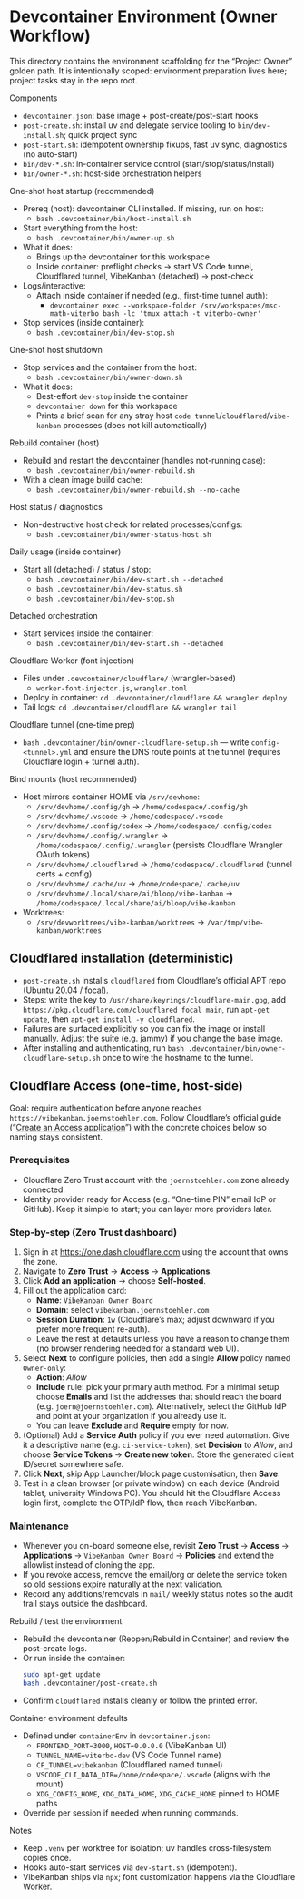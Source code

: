 # Devcontainer Environment (Owner Workflow)

This directory contains the environment scaffolding for the “Project Owner” golden path. It is intentionally scoped: environment preparation lives here; project tasks stay in the repo root.

Components
- `devcontainer.json`: base image + post-create/post-start hooks
- `post-create.sh`: install uv and delegate service tooling to `bin/dev-install.sh`; quick project sync
- `post-start.sh`: idempotent ownership fixups, fast uv sync, diagnostics (no auto-start)
- `bin/dev-*.sh`: in-container service control (start/stop/status/install)
- `bin/owner-*.sh`: host-side orchestration helpers

One-shot host startup (recommended)
- Prereq (host): devcontainer CLI installed. If missing, run on host:
  - `bash .devcontainer/bin/host-install.sh`
- Start everything from the host:
  - `bash .devcontainer/bin/owner-up.sh`
- What it does:
  - Brings up the devcontainer for this workspace
  - Inside container: preflight checks → start VS Code tunnel, Cloudflared tunnel, VibeKanban (detached) → post-check
- Logs/interactive:
  - Attach inside container if needed (e.g., first-time tunnel auth):
    - `devcontainer exec --workspace-folder /srv/workspaces/msc-math-viterbo bash -lc 'tmux attach -t viterbo-owner'`
- Stop services (inside container):
  - `bash .devcontainer/bin/dev-stop.sh`

One-shot host shutdown
- Stop services and the container from the host:
  - `bash .devcontainer/bin/owner-down.sh`
- What it does:
  - Best-effort `dev-stop` inside the container
  - `devcontainer down` for this workspace
  - Prints a brief scan for any stray host `code tunnel`/`cloudflared`/`vibe-kanban` processes (does not kill automatically)

Rebuild container (host)
- Rebuild and restart the devcontainer (handles not-running case):
  - `bash .devcontainer/bin/owner-rebuild.sh`
- With a clean image build cache:
  - `bash .devcontainer/bin/owner-rebuild.sh --no-cache`

Host status / diagnostics
- Non-destructive host check for related processes/configs:
  - `bash .devcontainer/bin/owner-status-host.sh`

Daily usage (inside container)
- Start all (detached) / status / stop:
  - `bash .devcontainer/bin/dev-start.sh --detached`
  - `bash .devcontainer/bin/dev-status.sh`
  - `bash .devcontainer/bin/dev-stop.sh`

Detached orchestration
- Start services inside the container:
  - `bash .devcontainer/bin/dev-start.sh --detached`

Cloudflare Worker (font injection)
- Files under `.devcontainer/cloudflare/` (wrangler-based)
  - `worker-font-injector.js`, `wrangler.toml`
- Deploy in container: `cd .devcontainer/cloudflare && wrangler deploy`
- Tail logs: `cd .devcontainer/cloudflare && wrangler tail`

Cloudflare tunnel (one-time prep)
- `bash .devcontainer/bin/owner-cloudflare-setup.sh` — write `config-<tunnel>.yml` and ensure the DNS route points at the tunnel (requires Cloudflare login + tunnel auth).

Bind mounts (host recommended)
- Host mirrors container HOME via `/srv/devhome`:
  - `/srv/devhome/.config/gh` → `/home/codespace/.config/gh`
  - `/srv/devhome/.vscode` → `/home/codespace/.vscode`
  - `/srv/devhome/.config/codex` → `/home/codespace/.config/codex`
  - `/srv/devhome/.config/.wrangler` → `/home/codespace/.config/.wrangler` (persists Cloudflare Wrangler OAuth tokens)
  - `/srv/devhome/.cloudflared` → `/home/codespace/.cloudflared` (tunnel certs + config)
  - `/srv/devhome/.cache/uv` → `/home/codespace/.cache/uv`
  - `/srv/devhome/.local/share/ai/bloop/vibe-kanban` → `/home/codespace/.local/share/ai/bloop/vibe-kanban`
- Worktrees:
  - `/srv/devworktrees/vibe-kanban/worktrees` → `/var/tmp/vibe-kanban/worktrees`

Cloudflared installation (deterministic)
---------------------------------------
- `post-create.sh` installs `cloudflared` from Cloudflare’s official APT repo (Ubuntu 20.04 / focal).
- Steps: write the key to `/usr/share/keyrings/cloudflare-main.gpg`, add `https://pkg.cloudflare.com/cloudflared focal main`, run `apt-get update`, then `apt-get install -y cloudflared`.
- Failures are surfaced explicitly so you can fix the image or install manually. Adjust the suite (e.g. jammy) if you change the base image.
- After installing and authenticating, run `bash .devcontainer/bin/owner-cloudflare-setup.sh` once to wire the hostname to the tunnel.

Cloudflare Access (one-time, host-side)
---------------------------------------
Goal: require authentication before anyone reaches `https://vibekanban.joernstoehler.com`. Follow Cloudflare’s official guide (“[Create an Access application](https://developers.cloudflare.com/learning-paths/clientless-access/access-application/create-access-app/)”) with the concrete choices below so naming stays consistent.

### Prerequisites
- Cloudflare Zero Trust account with the `joernstoehler.com` zone already connected.
- Identity provider ready for Access (e.g. “One-time PIN” email IdP or GitHub). Keep it simple to start; you can layer more providers later.

### Step-by-step (Zero Trust dashboard)
1. Sign in at <https://one.dash.cloudflare.com> using the account that owns the zone.
2. Navigate to **Zero Trust** → **Access** → **Applications**.
3. Click **Add an application** → choose **Self-hosted**.
4. Fill out the application card:
   - **Name**: `VibeKanban Owner Board`
   - **Domain**: select `vibekanban.joernstoehler.com`
   - **Session Duration**: `1w` (Cloudflare’s max; adjust downward if you prefer more frequent re-auth).
   - Leave the rest at defaults unless you have a reason to change them (no browser rendering needed for a standard web UI).
5. Select **Next** to configure policies, then add a single **Allow** policy named `Owner-only`:
   - **Action**: *Allow*
   - **Include** rule: pick your primary auth method. For a minimal setup choose **Emails** and list the addresses that should reach the board (e.g. `joern@joernstoehler.com`). Alternatively, select the GitHub IdP and point at your organization if you already use it.
   - You can leave **Exclude** and **Require** empty for now.
6. (Optional) Add a **Service Auth** policy if you ever need automation. Give it a descriptive name (e.g. `ci-service-token`), set **Decision** to *Allow*, and choose **Service Tokens** → **Create new token**. Store the generated client ID/secret somewhere safe.
7. Click **Next**, skip App Launcher/block page customisation, then **Save**.
8. Test in a clean browser (or private window) on each device (Android tablet, university Windows PC). You should hit the Cloudflare Access login first, complete the OTP/IdP flow, then reach VibeKanban.

### Maintenance
- Whenever you on-board someone else, revisit **Zero Trust** → **Access** → **Applications** → `VibeKanban Owner Board` → **Policies** and extend the allowlist instead of cloning the app.
- If you revoke access, remove the email/org or delete the service token so old sessions expire naturally at the next validation.
- Record any additions/removals in `mail/` weekly status notes so the audit trail stays outside the dashboard.

Rebuild / test the environment
- Rebuild the devcontainer (Reopen/Rebuild in Container) and review the post-create logs.
- Or run inside the container:
  ```bash
  sudo apt-get update
  bash .devcontainer/post-create.sh
  ```
- Confirm `cloudflared` installs cleanly or follow the printed error.

Container environment defaults
- Defined under `containerEnv` in `devcontainer.json`:
  - `FRONTEND_PORT=3000`, `HOST=0.0.0.0` (VibeKanban UI)
  - `TUNNEL_NAME=viterbo-dev` (VS Code Tunnel name)
  - `CF_TUNNEL=vibekanban` (Cloudflared named tunnel)
  - `VSCODE_CLI_DATA_DIR=/home/codespace/.vscode` (aligns with the mount)
  - `XDG_CONFIG_HOME`, `XDG_DATA_HOME`, `XDG_CACHE_HOME` pinned to HOME paths
- Override per session if needed when running commands.

Notes
- Keep `.venv` per worktree for isolation; uv handles cross-filesystem copies once.
- Hooks auto-start services via `dev-start.sh` (idempotent).
- VibeKanban ships via `npx`; font customization happens via the Cloudflare Worker.
